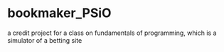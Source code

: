 # bookmaker_PSiO
a credit project for a class on fundamentals of programming, which is a simulator of a betting site 
